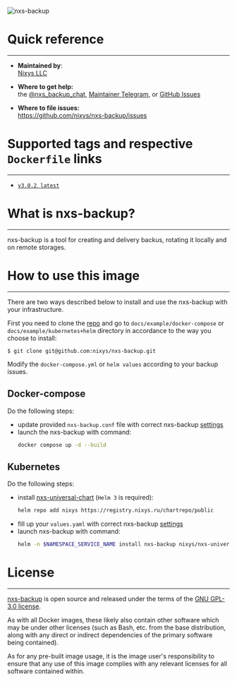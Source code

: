 ![nxs-backup](https://github.com/nixys/go-nxs-backup/assets/28505813/6aa03e3a-db3d-4f34-952b-91cab5fbe49e)

# Quick reference

---

- **Maintained by**:  
  [Nixys LLC](https://nixys.io)

- **Where to get help:**  
  the [@nxs_backup_chat](https://t.me/nxs_backup_chat), [Maintainer Telegram](https://t.me/r_andreev),
  or [GitHub Issues](https://github.com/nixys/nxs-backup/issues)

- **Where to file issues:**  
  https://github.com/nixys/nxs-backup/issues

# Supported tags and respective `Dockerfile` links

---

- [`v3.0.2`, `latest`](https://github.com/nixys/nxs-backup/blob/main/.docker/Dockerfile-debian)

# What is nxs-backup?

---

nxs-backup is a tool for creating and delivery backus, rotating it locally and on remote storages.

# How to use this image

---

There are two ways described below to install and use the nxs-backup with your infrastructure.

First you need to clone the [repo](https://github.com/nixys/nxs-nackup) and go to `docs/example/docker-compose`
or `docs/example/kubernetes+helm` directory in accordance to the way you choose to install:

```console
$ git clone git@github.com:nixys/nxs-backup.git
```

Modify the `docker-compose.yml` or `helm values` according to your backup issues.

## Docker-compose

Do the following steps:

- update provided `nxs-backup.conf` file with correct nxs-backup [settings](/docs/settings/README.md)
- launch the nxs-backup with command:
  ```sh
  docker compose up -d --build
  ```

## Kubernetes

Do the following steps:

- install [nxs-universal-chart](https://github.com/nixys/nxs-universal-chart) (`Helm 3` is required):
  ```sh
  helm repo add nixys https://registry.nixys.ru/chartrepo/public
  ```
- fill up your `values.yaml` with correct nxs-backup [settings](/docs/settings/README.md)
- launch nxs-backup with command:
  ```sh
  helm -n $NAMESPACE_SERVICE_NAME install nxs-backup nixys/nxs-universal-chart -f values.yaml

# License

---

[nxs-backup](https://github.com/nixys/nxs-backup) is open source and released under the terms of
the [GNU GPL-3.0 license](https://github.com/nixys/nxs-backup/blob/main/LICENSE).

As with all Docker images, these likely also contain other software which may be under other licenses (such as Bash,
etc. from the base distribution, along with any direct or indirect dependencies of the primary software being
contained).

As for any pre-built image usage, it is the image user's responsibility to ensure that any use of this image complies
with any relevant licenses for all software contained within.
